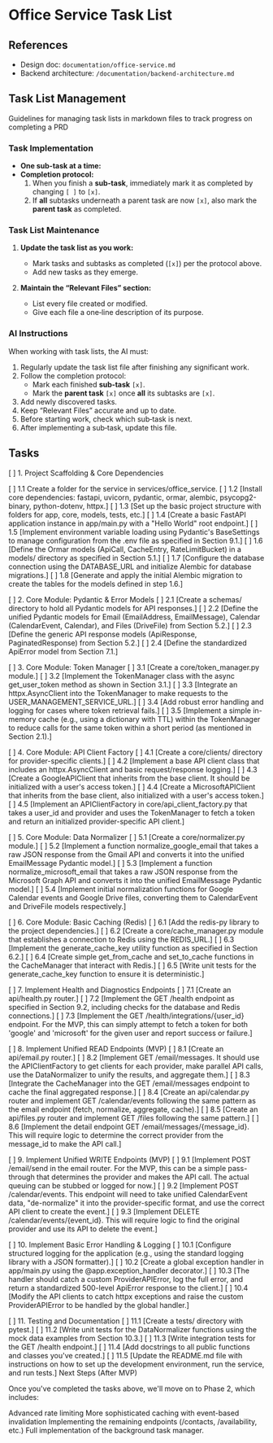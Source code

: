 # Office Service Task List

## References
* Design doc: `documentation/office-service.md`
* Backend architecture: `/documentation/backend-architecture.md`

## Task List Management

Guidelines for managing task lists in markdown files to track progress on completing a PRD

### Task Implementation
- **One sub-task at a time:** 
- **Completion protocol:**  
  1. When you finish a **sub‑task**, immediately mark it as completed by changing `[ ]` to `[x]`.  
  2. If **all** subtasks underneath a parent task are now `[x]`, also mark the **parent task** as completed.  

### Task List Maintenance

1. **Update the task list as you work:**
   - Mark tasks and subtasks as completed (`[x]`) per the protocol above.
   - Add new tasks as they emerge.

2. **Maintain the “Relevant Files” section:**
   - List every file created or modified.
   - Give each file a one‑line description of its purpose.

### AI Instructions

When working with task lists, the AI must:

1. Regularly update the task list file after finishing any significant work.
2. Follow the completion protocol:
   - Mark each finished **sub‑task** `[x]`.
   - Mark the **parent task** `[x]` once **all** its subtasks are `[x]`.
3. Add newly discovered tasks.
4. Keep “Relevant Files” accurate and up to date.
5. Before starting work, check which sub‑task is next.
6. After implementing a sub‑task, update this file.

## Tasks
[ ] 1. Project Scaffolding & Core Dependencies

[ ] 1.1 Create a folder for the service in services/office_service.
[ ] 1.2 [Install core dependencies: fastapi, uvicorn, pydantic, ormar, alembic, psycopg2-binary, python-dotenv, httpx.]
[ ] 1.3 [Set up the basic project structure with folders for app, core, models, tests, etc.]
[ ] 1.4 [Create a basic FastAPI application instance in app/main.py with a "Hello World" root endpoint.]
[ ] 1.5 [Implement environment variable loading using Pydantic's BaseSettings to manage configuration from the .env file as specified in Section 9.1.]
[ ] 1.6 [Define the Ormar models (ApiCall, CacheEntry, RateLimitBucket) in a models/ directory as specified in Section 5.1.]
[ ] 1.7 [Configure the database connection using the DATABASE_URL and initialize Alembic for database migrations.]
[ ] 1.8 [Generate and apply the initial Alembic migration to create the tables for the models defined in step 1.6.]

[ ] 2. Core Module: Pydantic & Error Models
[ ] 2.1 [Create a schemas/ directory to hold all Pydantic models for API responses.]
[ ] 2.2 [Define the unified Pydantic models for Email (EmailAddress, EmailMessage), Calendar (CalendarEvent, Calendar), and Files (DriveFile) from Section 5.2.]
[ ] 2.3 [Define the generic API response models (ApiResponse, PaginatedResponse) from Section 5.2.]
[ ] 2.4 [Define the standardized ApiError model from Section 7.1.]

[ ] 3. Core Module: Token Manager
[ ] 3.1 [Create a core/token_manager.py module.]
[ ] 3.2 [Implement the TokenManager class with the async get_user_token method as shown in Section 3.1.]
[ ] 3.3 [Integrate an httpx.AsyncClient into the TokenManager to make requests to the USER_MANAGEMENT_SERVICE_URL.]
[ ] 3.4 [Add robust error handling and logging for cases where token retrieval fails.]
[ ] 3.5 [Implement a simple in-memory cache (e.g., using a dictionary with TTL) within the TokenManager to reduce calls for the same token within a short period (as mentioned in Section 2.1).]

[ ] 4. Core Module: API Client Factory
[ ] 4.1 [Create a core/clients/ directory for provider-specific clients.]
[ ] 4.2 [Implement a base API client class that includes an httpx.AsyncClient and basic request/response logging.]
[ ] 4.3 [Create a GoogleAPIClient that inherits from the base client. It should be initialized with a user's access token.]
[ ] 4.4 [Create a MicrosoftAPIClient that inherits from the base client, also initialized with a user's access token.]
[ ] 4.5 [Implement an APIClientFactory in core/api_client_factory.py that takes a user_id and provider and uses the TokenManager to fetch a token and return an initialized provider-specific API client.]

[ ] 5. Core Module: Data Normalizer
[ ] 5.1 [Create a core/normalizer.py module.]
[ ] 5.2 [Implement a function normalize_google_email that takes a raw JSON response from the Gmail API and converts it into the unified EmailMessage Pydantic model.]
[ ] 5.3 [Implement a function normalize_microsoft_email that takes a raw JSON response from the Microsoft Graph API and converts it into the unified EmailMessage Pydantic model.]
[ ] 5.4 [Implement initial normalization functions for Google Calendar events and Google Drive files, converting them to CalendarEvent and DriveFile models respectively.]

[ ] 6. Core Module: Basic Caching (Redis)
[ ] 6.1 [Add the redis-py library to the project dependencies.]
[ ] 6.2 [Create a core/cache_manager.py module that establishes a connection to Redis using the REDIS_URL.]
[ ] 6.3 [Implement the generate_cache_key utility function as specified in Section 6.2.]
[ ] 6.4 [Create simple get_from_cache and set_to_cache functions in the CacheManager that interact with Redis.]
[ ] 6.5 [Write unit tests for the generate_cache_key function to ensure it is deterministic.]

[ ] 7. Implement Health and Diagnostics Endpoints
[ ] 7.1 [Create an api/health.py router.]
[ ] 7.2 [Implement the GET /health endpoint as specified in Section 9.2, including checks for the database and Redis connections.]
[ ] 7.3 [Implement the GET /health/integrations/{user_id} endpoint. For the MVP, this can simply attempt to fetch a token for both 'google' and 'microsoft' for the given user and report success or failure.]

[ ] 8. Implement Unified READ Endpoints (MVP)
[ ] 8.1 [Create an api/email.py router.]
[ ] 8.2 [Implement GET /email/messages. It should use the APIClientFactory to get clients for each provider, make parallel API calls, use the DataNormalizer to unify the results, and aggregate them.]
[ ] 8.3 [Integrate the CacheManager into the GET /email/messages endpoint to cache the final aggregated response.]
[ ] 8.4 [Create an api/calendar.py router and implement GET /calendar/events following the same pattern as the email endpoint (fetch, normalize, aggregate, cache).]
[ ] 8.5 [Create an api/files.py router and implement GET /files following the same pattern.]
[ ] 8.6 [Implement the detail endpoint GET /email/messages/{message_id}. This will require logic to determine the correct provider from the message_id to make the API call.]

[ ] 9. Implement Unified WRITE Endpoints (MVP)
[ ] 9.1 [Implement POST /email/send in the email router. For the MVP, this can be a simple pass-through that determines the provider and makes the API call. The actual queuing can be stubbed or logged for now.]
[ ] 9.2 [Implement POST /calendar/events. This endpoint will need to take unified CalendarEvent data, "de-normalize" it into the provider-specific format, and use the correct API client to create the event.]
[ ] 9.3 [Implement DELETE /calendar/events/{event_id}. This will require logic to find the original provider and use its API to delete the event.]

[ ] 10. Implement Basic Error Handling & Logging
[ ] 10.1 [Configure structured logging for the application (e.g., using the standard logging library with a JSON formatter).]
[ ] 10.2 [Create a global exception handler in app/main.py using the @app.exception_handler decorator.]
[ ] 10.3 [The handler should catch a custom ProviderAPIError, log the full error, and return a standardized 500-level ApiError response to the client.]
[ ] 10.4 [Modify the API clients to catch httpx exceptions and raise the custom ProviderAPIError to be handled by the global handler.]

[ ] 11. Testing and Documentation
[ ] 11.1 [Create a tests/ directory with pytest.]
[ ] 11.2 [Write unit tests for the DataNormalizer functions using the mock data examples from Section 10.3.]
[ ] 11.3 [Write integration tests for the GET /health endpoint.]
[ ] 11.4 [Add docstrings to all public functions and classes you've created.]
[ ] 11.5 [Update the README.md file with instructions on how to set up the development environment, run the service, and run tests.]
Next Steps (After MVP)

Once you've completed the tasks above, we'll move on to Phase 2, which includes:

Advanced rate limiting
More sophisticated caching with event-based invalidation
Implementing the remaining endpoints (/contacts, /availability, etc.)
Full implementation of the background task manager.